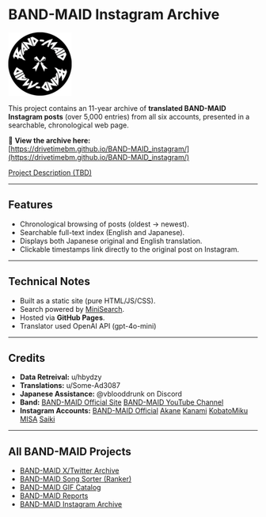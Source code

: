 ﻿# BAND-MAID Instagram Archive

<img src="favicon.png" alt="Logo" width="128" height="128">

This project contains an 11-year archive of **translated BAND-MAID Instagram posts** (over 5,000 entries) from all six accounts, presented in a searchable, chronological web page. 

🔗 **View the archive here:**  
[https://drivetimebm.github.io/BAND-MAID_instagram/](https://drivetimebm.github.io/BAND-MAID_instagram/)

[Project Description (TBD)](https://www.reddit.com/r/BandMaid/tbd/)

---

## Features
- Chronological browsing of posts (oldest → newest).
- Searchable full-text index (English and Japanese).
- Displays both Japanese original and English translation.
- Clickable timestamps link directly to the original post on Instagram.

---

## Technical Notes
- Built as a static site (pure HTML/JS/CSS).
- Search powered by [MiniSearch](https://lucaong.github.io/minisearch/).
- Hosted via **GitHub Pages**.
- Translator used OpenAI API (gpt-4o-mini)

---

## Credits
- **Data Retreival:** u/hbydzy 
- **Translations:** u/Some-Ad3087 
- **Japanese Assistance:** @vblooddrunk on Discord  
- **Band:** [BAND-MAID Official Site](https://bandmaid.tokyo/) [BAND-MAID YouTube Channel](https://www.youtube.com/c/BANDMAID)
- **Instagram Accounts:** [BAND-MAID Official](https://www.instagram.com/bandmaid.jp/) 
[Akane](https://www.instagram.com/akane_bandmaid/)
[Kanami](https://www.instagram.com/kanami_bandmaid/)
[KobatoMiku](https://www.instagram.com/kobatomiku/)
[MISA](https://www.instagram.com/misa_bandmaid/)
[Saiki](https://www.instagram.com/saiki_bandmaid/)

---

## All BAND-MAID Projects
- [BAND-MAID X/Twitter Archive](https://github.com/DriveTimeBM/BAND-MAID_tweets)
- [BAND-MAID Song Sorter (Ranker)](https://github.com/DriveTimeBM/BAND-MAID_song_sorter)
- [BAND-MAID GIF Catalog](https://github.com/DriveTimeBM/BAND-MAID_gifs)
- [BAND-MAID Reports](https://github.com/DriveTimeBM/BAND-MAID_reports)
- [BAND-MAID Instagram Archive](https://github.com/DriveTimeBM/BAND-MAID_instagram)


